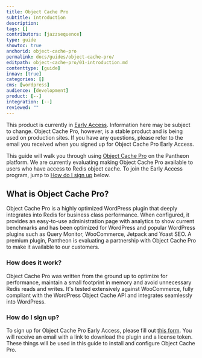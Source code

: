 ```yaml
---
title: Object Cache Pro
subtitle: Introduction
description: 
tags: []
contributors: [jazzsequence]
type: guide
showtoc: true
anchorid: object-cache-pro
permalink: docs/guides/object-cache-pro/
editpath: object-cache-pro/01-introduction.md
contenttype: [guide]
innav: [true]
categories: []
cms: [wordpress]
audience: [development]
product: [--]
integration: [--]
reviewed: ""
---
```


<Alert title="Early Access Software" type="info">
This product is currently in <a href="https://docs.pantheon.io/guides/support/early-access/">Early Access</a>. Information here may be subject to change. Object Cache Pro, however, is a stable product and is being used on production sites. If you have any questions, please refer to the email you received when you signed up for Object Cache Pro Early Access.
</Alert>

This guide will walk you through using [Object Cache Pro](https://objectcache.pro) on the Pantheon platform. We are currently evaluating making Object Cache Pro available to users who have access to Redis object cache. To join the Early Access program, jump to [How do I sign up](#how-do-i-sign-up) below.

## What is Object Cache Pro?
Object Cache Pro is a highly optimized WordPress plugin that deeply integrates into Redis for business class performance. When configured, it provides an easy-to-use administration page with analytics to show current benchmarks and has been optimized for WordPress and popular WordPress plugins such as Query Monitor, WooCommerce, Jetpack and Yoast SEO. A premium plugin, Pantheon is evaluating a partnership with Object Cache Pro to make it available to our customers.

### How does it work?
Object Cache Pro was written from the ground up to optimize for performance, maintain a small footprint in memory and avoid unnecessary Redis reads and writes. It's tested extensively against WooCommerce, fully compliant with the WordPress Object Cache API and integrates seamlessly into WordPress. 

### How do I sign up?
To sign up for Object Cache Pro Early Access, please fill out [this form](https://forms.gle/3EpZcELcYqB2VRKC8). You will receive an email with a link to download the plugin and a license token. These things will be used in this guide to install and configure Object Cache Pro.

